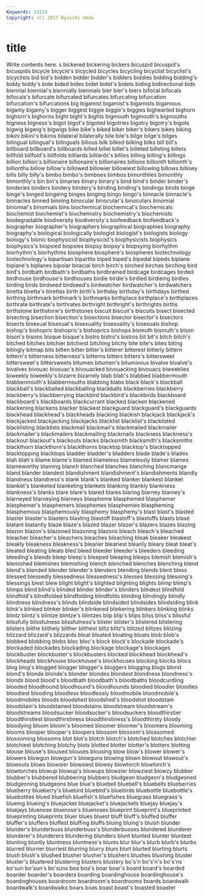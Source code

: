 ```yaml
---
Keywords: 11524 
Copyright: (C) 2017 Ryuichi Ueda
---
```


# title

Write contents here.
s bickered bickering bickers bicuspid bicuspid's bicuspids
bicycle bicycle's bicycled bicycles bicycling bicyclist bicyclist's bicyclists bid bid's
bidden bidder bidder's bidders biddies bidding bidding's biddy biddy's bide
bided bides bidet bidet's bidets biding bidirectional bids biennial biennial's
biennially biennials bier bier's biers bifocal bifocals bifocals's bifurcate bifurcated
bifurcates bifurcating bifurcation bifurcation's bifurcations big bigamist bigamist's bigamists bigamous
bigamy bigamy's bigger biggest biggie biggie's biggies bighearted bighorn bighorn's
bighorns bight bight's bights bigmouth bigmouth's bigmouths bigness bigness's bigot
bigot's bigoted bigotries bigotry bigotry's bigots bigwig bigwig's bigwigs bike
bike's biked biker biker's bikers bikes biking bikini bikini's bikinis
bilateral bilaterally bile bile's bilge bilge's bilges bilingual bilingual's bilinguals
bilious bilk bilked bilking bilks bill bill's billboard billboard's billboards
billed billet billet's billeted billeting billets billfold billfold's billfolds billiards
billiards's billies billing billing's billings billion billion's billionaire billionaire's billionaires
billions billionth billionth's billionths billow billow's billowed billowier billowiest billowing
billows billowy bills billy billy's bimbo bimbo's bimboes bimbos bimonthlies
bimonthly bimonthly's bin bin's binaries binary binary's bind bind's binder
binder's binderies binders bindery bindery's binding binding's bindings binds binge
binge's binged bingeing binges binging bingo bingo's binnacle binnacle's binnacles
binned binning binocular binocular's binoculars binomial binomial's binomials bins biochemical
biochemical's biochemicals biochemist biochemist's biochemistry biochemistry's biochemists biodegradable biodiversity biodiversity's
biofeedback biofeedback's biographer biographer's biographers biographical biographies biography biography's biological
biologically biologist biologist's biologists biology biology's bionic biophysicist biophysicist's biophysicists
biophysics biophysics's biopsied biopsies biopsy biopsy's biopsying biorhythm biorhythm's biorhythms
biosphere biosphere's biospheres biotechnology biotechnology's bipartisan bipartite biped biped's bipedal
bipeds biplane biplane's biplanes bipolar biracial birch birch's birched birches
birching bird bird's birdbath birdbath's birdbaths birdbrained birdcage birdcages birded
birdhouse birdhouse's birdhouses birdie birdie's birdied birdieing birdies birding birds
birdseed birdseed's birdwatcher birdwatcher's birdwatchers biretta biretta's birettas birth birth's
birthday birthday's birthdays birthed birthing birthmark birthmark's birthmarks birthplace birthplace's
birthplaces birthrate birthrate's birthrates birthright birthright's birthrights births birthstone birthstone's
birthstones biscuit biscuit's biscuits bisect bisected bisecting bisection bisection's bisections
bisector bisector's bisectors bisects bisexual bisexual's bisexuality bisexuality's bisexuals bishop
bishop's bishopric bishopric's bishoprics bishops bismuth bismuth's bison bison's bisons
bisque bisque's bistro bistro's bistros bit bit's bitch bitch's bitched
bitches bitchier bitchiest bitching bitchy bite bite's bites biting bitingly
bitmap bits bitten bitter bitter's bitterer bitterest bitterly bittern bittern's
bitterness bitterness's bitterns bitters bitters's bittersweet bittersweet's bittersweets bitumen bitumen's
bituminous bivalve bivalve's bivalves bivouac bivouac's bivouacked bivouacking bivouacs biweeklies
biweekly biweekly's bizarre bizarrely blab blab's blabbed blabbermouth blabbermouth's blabbermouths
blabbing blabs black black's blackball blackball's blackballed blackballing blackballs blackberries
blackberry blackberry's blackberrying blackbird blackbird's blackbirds blackboard blackboard's blackboards blackcurrant
blacked blacken blackened blackening blackens blacker blackest blackguard blackguard's blackguards
blackhead blackhead's blackheads blacking blackish blackjack blackjack's blackjacked blackjacking blackjacks
blacklist blacklist's blacklisted blacklisting blacklists blackmail blackmail's blackmailed blackmailer blackmailer's
blackmailers blackmailing blackmails blackness blackness's blackout blackout's blackouts blacks blacksmith
blacksmith's blacksmiths blackthorn blackthorn's blackthorns blacktop blacktop's blacktopped blacktopping blacktops
bladder bladder's bladders blade blade's blades blah blah's blame blame's
blamed blameless blamelessly blamer blames blameworthy blaming blanch blanched blanches
blanching blancmange bland blander blandest blandishment blandishment's blandishments blandly blandness
blandness's blank blank's blanked blanker blankest blanket blanket's blanketed blanketing
blankets blanking blankly blankness blankness's blanks blare blare's blared blares
blaring blarney blarney's blarneyed blarneying blarneys blaspheme blasphemed blasphemer blasphemer's
blasphemers blasphemes blasphemies blaspheming blasphemous blasphemously blasphemy blasphemy's blast blast's
blasted blaster blaster's blasters blasting blastoff blastoff's blastoffs blasts blasé
blatant blatantly blaze blaze's blazed blazer blazer's blazers blazes blazing
blazon blazon's blazoned blazoning blazons bleach bleach's bleached bleacher bleacher's
bleachers bleaches bleaching bleak bleaker bleakest bleakly bleakness bleakness's blearier
bleariest blearily bleary bleat bleat's bleated bleating bleats bled bleed
bleeder bleeder's bleeders bleeding bleeding's bleeds bleep bleep's bleeped bleeping
bleeps blemish blemish's blemished blemishes blemishing blench blenched blenches blenching
blend blend's blended blender blender's blenders blending blends blent bless
blessed blessedly blessedness blessedness's blesses blessing blessing's blessings blest blew
blight blight's blighted blighting blights blimp blimp's blimps blind blind's
blinded blinder blinder's blinders blindest blindfold blindfold's blindfolded blindfolding blindfolds
blinding blindingly blindly blindness blindness's blinds blindside blindsided blindsides blindsiding
blink blink's blinked blinker blinker's blinkered blinkering blinkers blinking blinks
blintz blintz's blintze blintze's blintzes blip blip's blips bliss bliss's
blissful blissfully blissfulness blissfulness's blister blister's blistered blistering blisters blithe
blithely blither blithest blitz blitz's blitzed blitzes blitzing blizzard blizzard's
blizzards bloat bloated bloating bloats blob blob's blobbed blobbing blobs
bloc bloc's block block's blockade blockade's blockaded blockades blockading blockage
blockage's blockages blockbuster blockbuster's blockbusters blocked blockhead blockhead's blockheads blockhouse
blockhouse's blockhouses blocking blocks blocs blog blog's blogged blogger blogger's
bloggers blogging blogs blond blond's blonde blonde's blonder blondes blondest
blondness blondness's blonds blood blood's bloodbath bloodbath's bloodbaths bloodcurdling blooded
bloodhound bloodhound's bloodhounds bloodied bloodier bloodies bloodiest blooding bloodless bloodlessly
bloodmobile bloodmobile's bloodmobiles bloods bloodshed bloodshed's bloodshot bloodstain bloodstain's bloodstained
bloodstains bloodstream bloodstream's bloodstreams bloodsucker bloodsucker's bloodsuckers bloodthirstier bloodthirstiest bloodthirstiness
bloodthirstiness's bloodthirsty bloody bloodying bloom bloom's bloomed bloomer bloomer's bloomers
blooming blooms blooper blooper's bloopers blossom blossom's blossomed blossoming blossoms
blot blot's blotch blotch's blotched blotches blotchier blotchiest blotching blotchy
blots blotted blotter blotter's blotters blotting blouse blouse's bloused blouses
blousing blow blow's blower blower's blowers blowgun blowgun's blowguns blowing
blown blowout blowout's blowouts blows blowsier blowsiest blowsy blowtorch blowtorch's
blowtorches blowup blowup's blowups blowzier blowziest blowzy blubber blubber's blubbered
blubbering blubbers bludgeon bludgeon's bludgeoned bludgeoning bludgeons blue blue's bluebell
bluebell's bluebells blueberries blueberry blueberry's bluebird bluebird's bluebirds bluebottle bluebottle's
bluebottles blued bluefish bluefish's bluefishes bluegrass bluegrass's blueing blueing's bluejacket
bluejacket's bluejackets bluejay bluejay's bluejays bluenose bluenose's bluenoses blueprint blueprint's
blueprinted blueprinting blueprints bluer blues bluest bluff bluff's bluffed bluffer
bluffer's bluffers bluffest bluffing bluffs bluing bluing's bluish blunder blunder's
blunderbuss blunderbuss's blunderbusses blundered blunderer blunderer's blunderers blundering blunders blunt
blunted blunter bluntest blunting bluntly bluntness bluntness's blunts blur blur's
blurb blurb's blurbs blurred blurrier blurriest blurring blurry blurs blurt
blurted blurting blurts blush blush's blushed blusher blusher's blushers blushes
blushing bluster bluster's blustered blustering blusters blustery bo's'n bo's'n's bo's'ns
bo'sun bo'sun's bo'suns boa boa's boar boar's board board's boarded
boarder boarder's boarders boarding boardinghouse boardinghouse's boardinghouses boardroom boardroom's boardrooms
boards boardwalk boardwalk's boardwalks boars boas boast boast's boasted boaster
